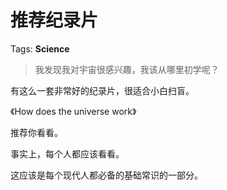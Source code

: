 # 推荐纪录片

Tags: **Science**

> 我发现我对宇宙很感兴趣，我该从哪里初学呢？



有这么一套非常好的纪录片，很适合小白扫盲。

《How does the universe work》

推荐你看看。

事实上，每个人都应该看看。

这应该是每个现代人都必备的基础常识的一部分。



